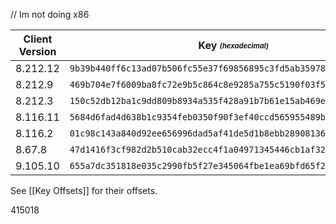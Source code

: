 // Im not doing x86

|Client Version|Key <sub><sup>_(hexadecimal)_</sup></sub>                         |
|--------------|------------------------------------------------------------------|
|8.212.12      |`9b39b440ff6c13ad07b506fc55e37f69856895c3fd5ab35978cdf5e34eb37471`|
|8.212.9       |`469b704e7f6009ba8fc72e9b5c864c8e9285a755c5190f03f5c74852f6d9f419`|
|8.212.3       |`150c52db12ba1c9dd809b8934a535f428a91b7b61e15ab469e42b9614c76a325`|
|8.116.11      |`5684d6fad4d638b1c9354feb0350f90f3ef40ccd565955489b1f61d7676e412a`|
|8.116.2       |`01c98c143a840d92ee656996dad5af41de5d1b8ebb289081368b5cfda9bd4a30`|
|8.67.8        |`47d1416f3cf982d2b510cab32ecc4f1a04971345446cb1af326f304f63da6264`|
|9.105.10      |`655a7dc351818e035c2990fb5f27e345064fbe1ea69bfd65f2ea7319943cd000`|

See [[Key Offsets]] for their offsets.

415018
